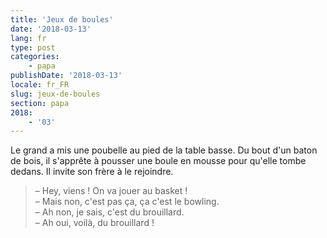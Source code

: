 ```yaml
---
title: 'Jeux de boules'
date: '2018-03-13'
lang: fr
type: post
categories:
    - papa
publishDate: '2018-03-13'
locale: fr_FR
slug: jeux-de-boules
section: papa
2018:
    - '03'
---
```


Le grand a mis une poubelle au pied de la table basse. Du bout d'un baton de bois, il s'apprête à pousser une boule en mousse pour qu'elle tombe dedans. Il invite son frère à le rejoindre.

<!--more-->

> – Hey, viens ! On va jouer au basket !  
> – Mais non, c'est pas ça, ça c'est le bowling.  
> – Ah non, je sais, c'est du brouillard.  
> – Ah oui, voilà, du brouillard !